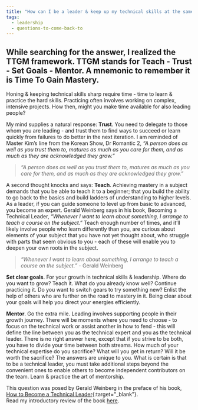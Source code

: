 ```yaml
---
title: "How can I be a leader & keep up my technical skills at the same time?"
tags:
  - leadership
  - questions-to-come-back-to
---
```

While searching for the answer, I realized the **TTGM framework**. TTGM stands for **Teach** - **Trust** - **Set Goals** - **Mentor**.  A mnemonic to remember it is **Time To Gain Mastery**.  
---  

Honing & keeping technical skills sharp require time - time to learn & practice the hard skills. Practicing often involves working on complex, intensive projects. How then, might you make time available for also leading people?  

My mind supplies a natural response: **Trust**. You need to delegate to those whom you are leading - and trust them to find ways to succeed or learn quickly from failures to do better in the next iteration. I am reminded of Master Kim’s line from the Korean Show, Dr Romantic 2, *“A person does as well as you trust them to, matures as much as you care for them, and as much as they are acknowledged they grow.”*    

> *“A person does as well as you trust them to, matures as much as you care for them, and as much as they are acknowledged they grow.”*  

A second thought knocks and says: **Teach**. Achieving mastery in a subject demands that you be able to teach it to a beginner; that you build the ability to go back to the basics and build ladders of understanding to higher levels. As a leader, if you can guide someone to level up from basic to advanced, you become an expert. Gerald Weinberg says in his book, Becoming  a Technical Leader, *“Whenever I want to learn about something, I arrange to teach a course on the subject.”* Teach enough number of times, and it’ll likely involve people who learn differently than you, are curious about elements of your subject that you have not yet thought about, who struggle with parts that seem obvious to you - each of these will enable you to deepen your own roots in the subject.  

> *“Whenever I want to learn about something, I arrange to teach a course on the subject.”* - Gerald Weinberg  

**Set clear goals**. For your growth in technical skills & leadership. Where do you want to grow? Teach it. What do you already know well? Continue practicing it. Do you want to switch gears to try something new? Enlist the help of others who are further on the road to mastery in it. Being clear about your goals will help you direct your energies efficiently.  

**Mentor**. Go the extra mile. Leading involves supporting people in their growth journey. There will be moments where you need to choose - to focus on the technical work or assist another in how to fend - this will define the line between you as the technical expert and you as the technical leader. There is no right answer here, except that if you strive to be both, you have to divide your time between both streams. How much of your technical expertise do you sacrifice? What will you get in return? Will it be worth the sacrifice? The answers are unique to you. What is certain is that to be a technical leader, you must take additional steps beyond the convenient ones to enable others to become independent contributors on the team. Learn & practice the art of mentorship.   

This question was posed by Gerald Weinberg in the preface of his book, [How to Become a Technical Leader](https://leanpub.com/becomingatechnicalleader){:target="_blank"}.  
Read my introductory review of the book [here](/bookreview-becoming-a-technical-leader-ch1).   


